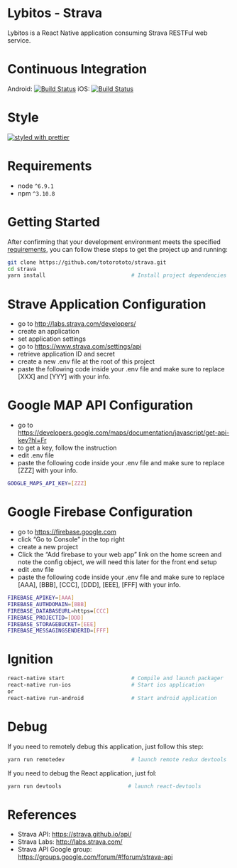 # Lybitos - Strava

Lybitos is a React Native application consuming Strava RESTFul web service.


# Continuous Integration

Android: [![Build Status](https://www.bitrise.io/app/a416933328198685.svg?token=0-NdeRg6y57BlLMUX0VIRg)](https://www.bitrise.io/app/a416933328198685)  iOS: [![Build Status](https://www.bitrise.io/app/17f5bc5ad4a502af.svg?token=08vLH5UDITLIxqCG-tumdw&branch=master)](https://www.bitrise.io/app/17f5bc5ad4a502af)


# Style

[![styled with prettier](https://img.shields.io/badge/styled_with-prettier-ff69b4.svg)](https://github.com/prettier/prettier)


# Requirements

* node `^6.9.1`
* npm `^3.10.8`


# Getting Started

After confirming that your development environment meets the specified [requirements](#requirements), you can follow these steps to get the project up and running:

```bash
git clone https://github.com/totorototo/strava.git
cd strava
yarn install                           # Install project dependencies
```


# Strave Application Configuration

* go to http://labs.strava.com/developers/ 
* create an application
* set application settings
* go to https://www.strava.com/settings/api
* retrieve application ID and secret
* create a new .env file at the root of this project
* paste the following code inside your .env file and make sure to replace [XXX] and [YYY] with your info.



# Google MAP API Configuration

* go to https://developers.google.com/maps/documentation/javascript/get-api-key?hl=Fr
* to get a key, follow the instruction
* edit .env file
* paste the following code inside your .env file and make sure to replace [ZZZ] with your info.

```bash
GOOGLE_MAPS_API_KEY=[ZZZ]
```


# Google Firebase Configuration

* go to https://firebase.google.com 
* click “Go to Console” in the top right
* create a new project
* Click the “Add firebase to your web app” link on the home screen and note the config object, we will need this later for the front end setup
* edit .env file
* paste the following code inside your .env file and make sure to replace [AAA], [BBB], [CCC], [DDD], [EEE], [FFF] with your info.

```bash
FIREBASE_APIKEY=[AAA]
FIREBASE_AUTHDOMAIN=[BBB]
FIREBASE_DATABASEURL=https=[CCC]
FIREBASE_PROJECTID=[DDD]
FIREBASE_STORAGEBUCKET=[EEE]
FIREBASE_MESSAGINGSENDERID=[FFF]
```


# Ignition

```bash
react-native start                     # Compile and launch packager
react-native run-ios                   # Start ios application
or
react-native run-android               # Start android application
```

# Debug

If you need to remotely debug this application, just follow this step:

```bash
yarn run remotedev                     # launch remote redux devtools
```

If you need to debug the React application, just fol: 

```bash
yarn run devtools                     # launch react-devtools
```

# References

* Strava API: https://strava.github.io/api/
* Strava Labs: http://labs.strava.com/
* Strava API Google group: https://groups.google.com/forum/#!forum/strava-api



